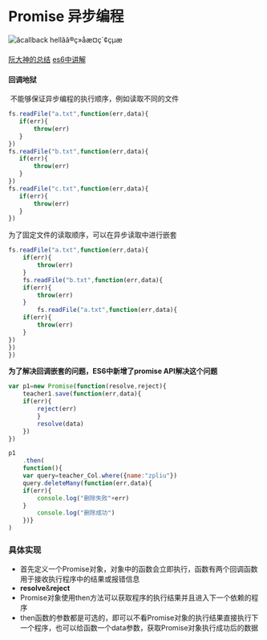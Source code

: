 # Promise 异步编程

![ãcallback hellãã®ç»åæ¤ç´¢çµæ](https://s3.amazonaws.com/com.twilio.prod.twilio-docs/images/Screen-Shot-2017-03-06-at-5.11.06-PM.width-808.png)



[阮大神的总结](http://javascript.ruanyifeng.com/advanced/promise.html)
[es6中讲解](https://es6.ruanyifeng.com/#docs/promise)

#### 回调地狱

​	不能够保证异步编程的执行顺序，例如读取不同的文件

 ```javascript
fs.readFile("a.txt",function(err,data){
    if(err){
        throw(err)
    }
})
fs.readFile("b.txt",function(err,data){
    if(err){
        throw(err)
    }
})
fs.readFile("c.txt",function(err,data){
    if(err){
        throw(err)
    }
})
 ```

为了固定文件的读取顺序，可以在异步读取中进行嵌套

```javascript
fs.readFile("a.txt",function(err,data){
    if(err){
        throw(err)
    }
    fs.readFile("b.txt",function(err,data){
    if(err){
        throw(err)
    }
        fs.readFile("a.txt",function(err,data){
    if(err){
        throw(err)
    }
})
})
})
```

**为了解决回调嵌套的问题，ES6中新增了promise API解决这个问题**

```javascript
var p1=new Promise(function(resolve,reject){
	teacher1.save(function(err,data){
	if(err){
		reject(err)
		}
		resolve(data)
	})
})

p1
	.then(
	function(){
	var query=teacher_Col.where({name:"zpliu"})
	query.deleteMany(function(err,data){
	if(err){
		console.log("删除失败"+err)
	}
		console.log("删除成功")
	})}
)
```

### 具体实现

+ 首先定义一个Promise对象，对象中的函数会立即执行，函数有两个回调函数用于接收执行程序中的结果或报错信息
+ **resolve**&**reject**
+ Promise对象使用then方法可以获取程序的执行结果并且进入下一个依赖的程序
+ then函数的参数都是可选的，即可以不看Promise对象的执行结果直接执行下一个程序，也可以给函数一个data参数，获取Promise对象执行成功后的数据

